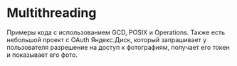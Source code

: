 # Multithreading

Примеры кода с использованием GCD, POSIX и Operations.
Также есть небольшой проект с OAuth Яндекс.Диск, который запрашивает у пользователя разрешение на доступ к фотографиям, получает его токен и показывает его фото.
